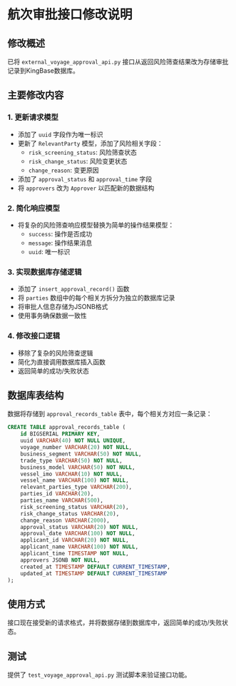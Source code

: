 # 航次审批接口修改说明

## 修改概述
已将 `external_voyage_approval_api.py` 接口从返回风险筛查结果改为存储审批记录到KingBase数据库。

## 主要修改内容

### 1. 更新请求模型
- 添加了 `uuid` 字段作为唯一标识
- 更新了 `RelevantParty` 模型，添加了风险相关字段：
  - `risk_screening_status`: 风险筛查状态
  - `risk_change_status`: 风险变更状态  
  - `change_reason`: 变更原因
- 添加了 `approval_status` 和 `approval_time` 字段
- 将 `approvers` 改为 `Approver` 以匹配新的数据结构

### 2. 简化响应模型
- 将复杂的风险筛查响应模型替换为简单的操作结果模型：
  - `success`: 操作是否成功
  - `message`: 操作结果消息
  - `uuid`: 唯一标识

### 3. 实现数据库存储逻辑
- 添加了 `insert_approval_record()` 函数
- 将 `parties` 数组中的每个相关方拆分为独立的数据库记录
- 将审批人信息存储为JSONB格式
- 使用事务确保数据一致性

### 4. 修改接口逻辑
- 移除了复杂的风险筛查逻辑
- 简化为直接调用数据库插入函数
- 返回简单的成功/失败状态

## 数据库表结构
数据将存储到 `approval_records_table` 表中，每个相关方对应一条记录：

```sql
CREATE TABLE approval_records_table (
    id BIGSERIAL PRIMARY KEY,
    uuid VARCHAR(40) NOT NULL UNIQUE,
    voyage_number VARCHAR(20) NOT NULL,
    business_segment VARCHAR(50) NOT NULL,
    trade_type VARCHAR(50) NOT NULL,
    business_model VARCHAR(50) NOT NULL,
    vessel_imo VARCHAR(10) NOT NULL,
    vessel_name VARCHAR(100) NOT NULL,
    relevant_parties_type VARCHAR(200),
    parties_id VARCHAR(20),
    parties_name VARCHAR(500),
    risk_screening_status VARCHAR(20),
    risk_change_status VARCHAR(20),
    change_reason VARCHAR(2000),
    approval_status VARCHAR(20) NOT NULL,
    approval_date VARCHAR(100) NOT NULL,
    applicant_id VARCHAR(20) NOT NULL,
    applicant_name VARCHAR(100) NOT NULL,
    applicant_time TIMESTAMP NOT NULL,
    approvers JSONB NOT NULL,
    created_at TIMESTAMP DEFAULT CURRENT_TIMESTAMP,
    updated_at TIMESTAMP DEFAULT CURRENT_TIMESTAMP
);
```

## 使用方式
接口现在接受新的请求格式，并将数据存储到数据库中，返回简单的成功/失败状态。

## 测试
提供了 `test_voyage_approval_api.py` 测试脚本来验证接口功能。
